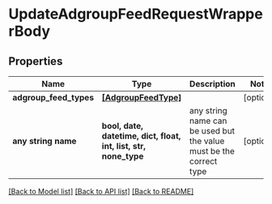 # UpdateAdgroupFeedRequestWrapperBody


## Properties
Name | Type | Description | Notes
------------ | ------------- | ------------- | -------------
**adgroup_feed_types** | [**[AdgroupFeedType]**](AdgroupFeedType.md) |  | [optional] 
**any string name** | **bool, date, datetime, dict, float, int, list, str, none_type** | any string name can be used but the value must be the correct type | [optional]

[[Back to Model list]](../README.md#documentation-for-models) [[Back to API list]](../README.md#documentation-for-api-endpoints) [[Back to README]](../README.md)


